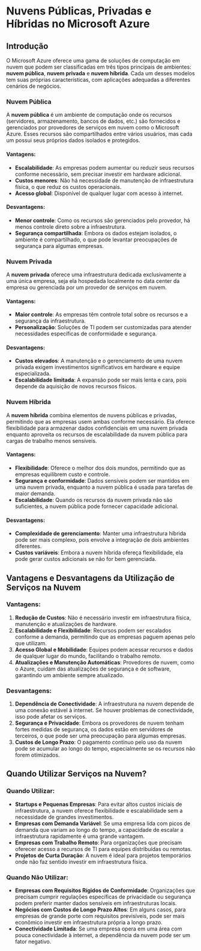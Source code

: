 # Nuvens Públicas, Privadas e Híbridas no Microsoft Azure

## Introdução

O Microsoft Azure oferece uma gama de soluções de computação em nuvem que podem ser classificadas em três tipos principais de ambientes: **nuvem pública**, **nuvem privada** e **nuvem híbrida**. Cada um desses modelos tem suas próprias características, com aplicações adequadas a diferentes cenários de negócios.

### Nuvem Pública

A **nuvem pública** é um ambiente de computação onde os recursos (servidores, armazenamento, bancos de dados, etc.) são fornecidos e gerenciados por provedores de serviços em nuvem como o Microsoft Azure. Esses recursos são compartilhados entre vários usuários, mas cada um possui seus próprios dados isolados e protegidos.

#### Vantagens:
- **Escalabilidade**: As empresas podem aumentar ou reduzir seus recursos conforme necessário, sem precisar investir em hardware adicional.
- **Custos menores**: Não há necessidade de manutenção de infraestrutura física, o que reduz os custos operacionais.
- **Acesso global**: Disponível de qualquer lugar com acesso à internet.

#### Desvantagens:
- **Menor controle**: Como os recursos são gerenciados pelo provedor, há menos controle direto sobre a infraestrutura.
- **Segurança compartilhada**: Embora os dados estejam isolados, o ambiente é compartilhado, o que pode levantar preocupações de segurança para algumas empresas.

### Nuvem Privada

A **nuvem privada** oferece uma infraestrutura dedicada exclusivamente a uma única empresa, seja ela hospedada localmente no data center da empresa ou gerenciada por um provedor de serviços em nuvem.

#### Vantagens:
- **Maior controle**: As empresas têm controle total sobre os recursos e a segurança da infraestrutura.
- **Personalização**: Soluções de TI podem ser customizadas para atender necessidades específicas de conformidade e segurança.

#### Desvantagens:
- **Custos elevados**: A manutenção e o gerenciamento de uma nuvem privada exigem investimentos significativos em hardware e equipe especializada.
- **Escalabilidade limitada**: A expansão pode ser mais lenta e cara, pois depende da aquisição de novos recursos físicos.

### Nuvem Híbrida

A **nuvem híbrida** combina elementos de nuvens públicas e privadas, permitindo que as empresas usem ambas conforme necessário. Ela oferece flexibilidade para armazenar dados confidenciais em uma nuvem privada enquanto aproveita os recursos de escalabilidade da nuvem pública para cargas de trabalho menos sensíveis.

#### Vantagens:
- **Flexibilidade**: Oferece o melhor dos dois mundos, permitindo que as empresas equilibrem custo e controle.
- **Segurança e conformidade**: Dados sensíveis podem ser mantidos em uma nuvem privada, enquanto a nuvem pública é usada para tarefas de maior demanda.
- **Escalabilidade**: Quando os recursos da nuvem privada não são suficientes, a nuvem pública pode fornecer capacidade adicional.

#### Desvantagens:
- **Complexidade de gerenciamento**: Manter uma infraestrutura híbrida pode ser mais complexo, pois envolve a integração de dois ambientes diferentes.
- **Custos variáveis**: Embora a nuvem híbrida ofereça flexibilidade, ela pode gerar custos adicionais se não for bem gerenciada.

## Vantagens e Desvantagens da Utilização de Serviços na Nuvem

### Vantagens:
1. **Redução de Custos**: Não é necessário investir em infraestrutura física, manutenção e atualizações de hardware.
2. **Escalabilidade e Flexibilidade**: Recursos podem ser escalados conforme a demanda, permitindo que as empresas paguem apenas pelo que utilizam.
3. **Acesso Global e Mobilidade**: Equipes podem acessar recursos e dados de qualquer lugar do mundo, facilitando o trabalho remoto.
4. **Atualizações e Manutenção Automáticas**: Provedores de nuvem, como o Azure, cuidam das atualizações de segurança e de software, garantindo um ambiente sempre atualizado.

### Desvantagens:
1. **Dependência de Conectividade**: A infraestrutura na nuvem depende de uma conexão estável à internet. Se houver problemas de conectividade, isso pode afetar os serviços.
2. **Segurança e Privacidade**: Embora os provedores de nuvem tenham fortes medidas de segurança, os dados estão em servidores de terceiros, o que pode ser uma preocupação para algumas empresas.
3. **Custos de Longo Prazo**: O pagamento contínuo pelo uso da nuvem pode se acumular ao longo do tempo, especialmente se os recursos não forem otimizados.

## Quando Utilizar Serviços na Nuvem?

### Quando Utilizar:
- **Startups e Pequenas Empresas**: Para evitar altos custos iniciais de infraestrutura, a nuvem oferece flexibilidade e escalabilidade sem a necessidade de grandes investimentos.
- **Empresas com Demanda Variável**: Se uma empresa lida com picos de demanda que variam ao longo do tempo, a capacidade de escalar a infraestrutura rapidamente é uma grande vantagem.
- **Empresas com Trabalho Remoto**: Para organizações que precisam oferecer acesso a recursos de TI para equipes distribuídas ou remotas.
- **Projetos de Curta Duração**: A nuvem é ideal para projetos temporários onde não faz sentido investir em infraestrutura física.

### Quando Não Utilizar:
- **Empresas com Requisitos Rígidos de Conformidade**: Organizações que precisam cumprir regulações específicas de privacidade ou segurança podem preferir manter dados sensíveis em infraestruturas locais.
- **Negócios com Custos de Longo Prazo Altos**: Em alguns casos, para empresas de grande porte com requisitos previsíveis, pode ser mais econômico investir em infraestrutura própria a longo prazo.
- **Conectividade Limitada**: Se uma empresa opera em uma área com pouca conectividade à internet, a dependência da nuvem pode ser um fator negativo.
